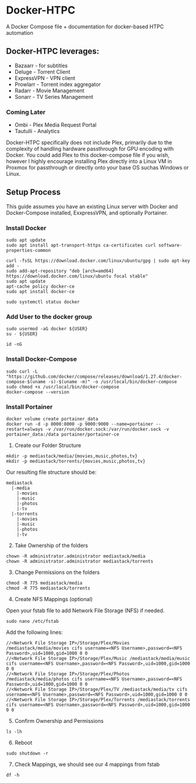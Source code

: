 # Docker-HTPC
A Docker Compose file + documentation for docker-based HTPC automation

## Docker-HTPC leverages:
- Bazaarr - for subtitles
- Deluge - Torrent Client
- ExpressVPN - VPN client
- Prowlarr - Torrent index aggregator
- Radarr - Movie Management
- Sonarr - TV Series Management

### Coming Later
- Ombi - Plex Media Request Portal
- Tautulli - Analytics

Docker-HTPC specifically does not include Plex, primarily due to the complexity of handling hardware passthrough for GPU encoding with Docker. You could add Plex to this docker-compose file if you wish, however I highly encourage installing Plex directly into a Linux VM in Proxmox for passthrough or directly onto your base OS suchas Windows or Linux.

## Setup Process
This guide assumes you have an existing Linux server with Docker and Docker-Compose installed, ExxpressVPN, and optionally Portainer.

### Install Docker
```
sudo apt update
sudo apt install apt-transport-https ca-certificates curl software-properties-common

curl -fsSL https://download.docker.com/linux/ubuntu/gpg | sudo apt-key add -
sudo add-apt-repository "deb [arch=amd64] https://download.docker.com/linux/ubuntu focal stable"
sudo apt update
apt-cache policy docker-ce
sudo apt install docker-ce

sudo systemctl status docker
```
### Add User to the docker group 
```
sudo usermod -aG docker ${USER}
su - ${USER}

id -nG
```
### Install Docker-Compose
```
sudo curl -L "https://github.com/docker/compose/releases/download/1.27.4/docker-compose-$(uname -s)-$(uname -m)" -o /usr/local/bin/docker-compose
sudo chmod +x /usr/local/bin/docker-compose
docker-compose --version
```

### Install Portainer
```
docker volume create portainer_data
docker run -d -p 8000:8000 -p 9000:9000 --name=portainer --restart=always -v /var/run/docker.sock:/var/run/docker.sock -v portainer_data:/data portainer/portainer-ce
```

1) Create our Folder Structure
```
mkdir -p mediastack/media/{movies,music,photos,tv}
mkdir -p mediastack/torrents/{movies,music,photos,tv}
```

Our resulting file structure should be:
```
mediastack
  |-media
    |-movies
    |-music
    |-photos
    |-tv
  |-torrents
    |-movies
    |-music
    |-photos
    |-tv
```

2) Take Ownership of the folders
```
chown -R administrator.administrator mediastack/media
chown -R administrator.administrator mediastack/torrents
```

3) Change Permissions on the folders
```
chmod -R 775 mediastack/media
chmod -R 775 mediastack/torrents
```

4) Create NFS Mappings (optional)

Open your fstab file to add Network File Storage (NFS) if needed.

    sudo nano /etc/fstab

Add the following lines:

    //<Network File Storage IP>/Storage/Plex/Movies /mediastack/media/movies cifs username=<NFS Username>,password=<NFS Password>,uid=1000,gid=1000 0 0
    //<Network File Storage IP>/Storage/Plex/Music /mediastack/media/music cifs username=<NFS Username>,password=<NFS Password>,uid=1000,gid=1000 0 0
    //<Network File Storage IP>/Storage/Plex/Photos /mediastack/media/photos cifs username=<NFS Username>,password=<NFS Password>,uid=1000,gid=1000 0 0
    //<Network File Storage IP>/Storage/Plex/TV /mediastack/media/tv cifs username=<NFS Username>,password=<NFS Password>,uid=1000,gid=1000 0 0
    //<Network File Storage IP>/Storage/Plex/Torrents /mediastack/torrents cifs username=<NFS Username>,password=<NFS Password>,uid=1000,gid=1000 0 0

5) Confirm Ownership and Permissions
```
ls -lh
```
6) Reboot
```
sudo shutdown -r
```

7) Check Mappings, we should see our 4 mappings from fstab
```
df -h 
```
